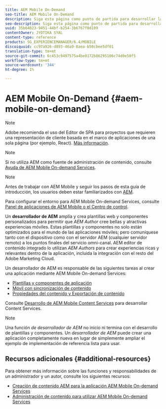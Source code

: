 ```yaml
---
title: AEM Mobile On-Demand
seo-title: AEM Mobile On-Demand
description: Siga esta página como punto de partida para desarrollar la aplicación de On-Demand Services con AEM (Adobe Experience Manager). La página cubre los temas que son relevantes para un desarrollador de una aplicación.
seo-description: Siga esta página como punto de partida para desarrollar la aplicación de On-Demand Services con AEM (Adobe Experience Manager). La página cubre los temas que son relevantes para un desarrollador de una aplicación.
uuid: 35b64823-9451-44bf-b254-3b6767f0d109
contentOwner: JYOTIKA SYAL
content-type: reference
products: SG_EXPERIENCEMANAGER/6.4/MOBILE
discoiquuid: cc97a926-d893-46a9-8aea-b56cbee5df01
translation-type: tm+mt
source-git-commit: 6c453c9497575a4be0172b86295186c74d0e50f5
workflow-type: tm+mt
source-wordcount: '344'
ht-degree: 1%

---
```



# AEM Mobile On-Demand {#aem-mobile-on-demand}

>[!NOTE]
>
>Adobe recomienda el uso del Editor de SPA para proyectos que requieren una representación de cliente basada en el marco de aplicaciones de una sola página (por ejemplo, React). [Más información](/help/sites-developing/spa-overview.md).

>[!NOTE]
>
>Si no utiliza AEM como fuente de administración de contenido, consulte [Ayuda de AEM Mobile On-demand Services](https://helpx.adobe.com/digital-publishing-solution/topics.html).

>[!NOTE]
>
>Antes de trabajar con AEM Mobile y seguir los pasos de esta guía de introducción, los usuarios deben estar familiarizados con [AEM](/help/sites-deploying/deploy.md).
>
>Para configurar el entorno para AEM Mobile On-demand Services, consulte [Panel de aplicaciones de AEM Mobile o el Centro de control](/help/mobile/mobile-apps-ondemand-application-dashboard.md).

Un **desarrollador de AEM** amplía y crea plantillas web y componentes personalizados para permitir que *AEM Author* cree bellas y atractivas experiencias móviles. Estas plantillas y componentes no solo están optimizados para el mundo de las aplicaciones móviles; pero comuníquese tanto con el dispositivo como con el servidor AEM (cualquier servidor remoto) a los puntos finales del servicio omni-canal. AEM editor de contenido integrado lo utilizan *AEM Authors* para crear experiencias ricas y relevantes dentro de la aplicación, incluida la integración con el resto del Adobe Marketing Cloud.

Un desarrollador de AEM es responsable de las siguientes tareas al crear una aplicación mediante AEM Mobile On-demand Services:

* [Plantillas y componentes de aplicación](/help/mobile/app-templates-and-components1.md)
* [Móvil con sincronización de contenido](/help/mobile/mobile-ondemand-contentsync.md)
* [Propiedades del contenido y Exportación de contenido](/help/mobile/on-demand-content-properties-exporting.md)

Consulte [Desarrollo de AEM Mobile Content Services](/help/mobile/developing-content-services.md) para desarrollar Content Services.

>[!NOTE]
>
>Una función *de desarrollador de AEM* no inicio ni termina con el desarrollo de plantillas y componentes. Un *desarrollador de AEM* puede crear una aplicación completamente nueva en lugar de simplemente ampliar el ejemplo de implementación de referencia lista para usar.

## Recursos adicionales {#additional-resources}

Para obtener más información sobre las funciones y responsabilidades de un administrador y un autor, consulte los siguientes recursos:

* [Creación de contenido AEM para la aplicación AEM Mobile On-demand Services](/help/mobile/mobile-apps-ondemand.md)
* [Administración de contenido para utilizar AEM Mobile On-demand Services](/help/mobile/aem-mobile.md)

